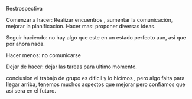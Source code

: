 Restrospectiva 

Comenzar a hacer:
Realizar encuentros , aumentar la comunicación, mejorar la planificacion.
Hacer mas:
proponer diversas ideas.

Seguir haciendo:
no hay algo que este en un estado perfecto aun, asi que por ahora nada. 

Hacer menos:
 no comunicarse 
 
Dejar de hacer:
dejar las tareas para ultimo momento.


conclusion 
el trabajo de grupo es dificil y lo hicimos , pero algo falta para llegar arriba, tenemos muchos aspectos que mejorar pero confiamos que asi sera en el futuro. 

